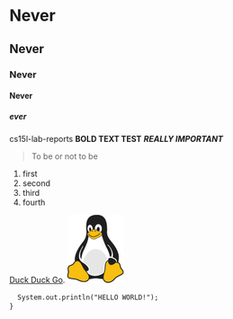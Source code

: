 # Never
## Never
### Never
#### Never
##### ever
cs15l-lab-reports
**BOLD TEXT TEST**
***REALLY IMPORTANT***
>To be or not to be
1. first
2. second
3. third
4. fourth
  <html>
      <head>
      </head>
   </html>

[Duck Duck Go](https://duckduckgo.com).
![Tux, the Linux mascot](/tux.png)
```public static void main(String[] args) {
  System.out.println("HELLO WORLD!");
}
```
